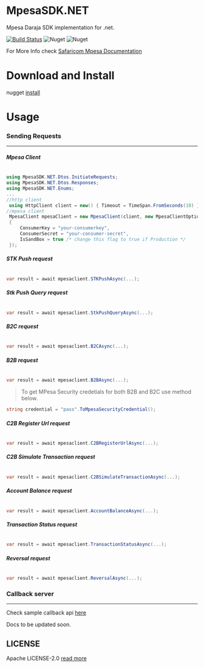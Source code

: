 # MpesaSDK.NET
Mpesa Daraja SDK implementation for .net.

[![Build Status](https://img.shields.io/endpoint.svg?url=https%3A%2F%2Factions-badge.atrox.dev%2Fmutiadavid%2FMpesaSDK.NET%2Fbadge%3Fref%3Dmaster&style=for-the-badge)](https://actions-badge.atrox.dev/mutiadavid/MpesaSDK.NET/goto?ref=master) ![Nuget](https://img.shields.io/nuget/v/MpesaSDK.NET?style=for-the-badge) ![Nuget](https://img.shields.io/nuget/dt/MpesaSDK.NET?style=for-the-badge) 


For More Info check [Safaricom Mpesa Documentation](https://developer.safaricom.co.ke/docs#authentication)

# Download and Install
nugget [install](https://www.nuget.org/packages/MpesaSDK.NET/)

# Usage

### Sending Requests
***

##### Mpesa Client
```cs

using MpesaSDK.NET.Dtos.InitiateRequests;
using MpesaSDK.NET.Dtos.Responses;
using MpesaSDK.NET.Enums;
...
//http client
 using HttpClient client = new() { Timeout = TimeSpan.FromSeconds(10) };
//mpesa client
 MpesaClient mpesaClient = new MpesaClient(client, new MpesaClientOptions
 {
     ConsumerKey = "your-consumerkey",
     ConsumerSecret = "your-consumer-secret",
     IsSandBox = true /* change this flag to true if Production */ 
 });
```

##### STK Push request
```cs

var result = await mpesaclient.STKPushAsync(...);

```

##### Stk Push Query request
```cs

var result = await mpesaclient.StkPushQueryAsync(...);

```

##### B2C request
```cs

var result = await mpesaclient.B2CAsync(...);

```

##### B2B request
```cs

var result = await mpesaclient.B2BAsync(...);

```
>To get MPesa Security credetials for both B2B and B2C use method below. 

```cs 
string credential = "pass".ToMpesaSecurityCredential(); 
```

##### C2B Register Url request
```cs

var result = await mpesaclient.C2BRegisterUrlAsync(...);

```

##### C2B Simulate Transaction request
```cs

var result = await mpesaclient.C2BSimulateTransactionAsync(...);

```

##### Account Balance request
```cs

var result = await mpesaclient.AccountBalanceAsync(...);

```

##### Transaction Status request
```cs

var result = await mpesaclient.TransactionStatusAsync(...);

```

##### Reversal request
```cs

var result = await mpesaclient.ReversalAsync(...);

```

### Callback server

***
Check sample callback api [here](https://github.com/davidmutia47/MpesaSDK.NET/blob/master/CallbackServer/Controllers/CallbackController.cs)



Docs to be updated soon.


## LICENSE

Apache LICENSE-2.0 [read more](https://www.apache.org/licenses/LICENSE-2.0)


